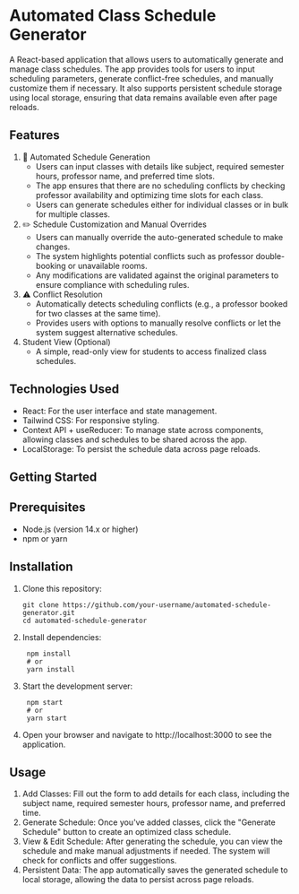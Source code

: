 # Automated Class Schedule Generator
  A React-based application that allows users to automatically generate and manage class schedules. The app provides tools for users to input scheduling parameters, generate conflict-free schedules, and manually      customize them if necessary. It also supports persistent schedule storage using local storage, ensuring that data remains available even after page reloads.

## Features
  1. 🔄 Automated Schedule Generation
      * Users can input classes with details like subject, required semester hours, professor name, and preferred time slots.
      * The app ensures that there are no scheduling conflicts by checking professor availability and optimizing time slots for each class.
      * Users can generate schedules either for individual classes or in bulk for multiple classes.
  2. ✏️ Schedule Customization and Manual Overrides
      * Users can manually override the auto-generated schedule to make changes.
      * The system highlights potential conflicts such as professor double-booking or unavailable rooms.
      * Any modifications are validated against the original parameters to ensure compliance with scheduling rules.
  3. ⚠️ Conflict Resolution
      * Automatically detects scheduling conflicts (e.g., a professor booked for two classes at the same time).
      * Provides users with options to manually resolve conflicts or let the system suggest alternative schedules.
4. Student View (Optional)
      * A simple, read-only view for students to access finalized class schedules.
        
## Technologies Used

  * React: For the user interface and state management.
  * Tailwind CSS: For responsive styling.
  * Context API + useReducer: To manage state across components, allowing classes and schedules to be shared across the app.
  * LocalStorage: To persist the schedule data across page reloads.

## Getting Started

  ## Prerequisites
  * Node.js (version 14.x or higher)
  * npm or yarn

## Installation
 1. Clone this repository:
    
        git clone https://github.com/your-username/automated-schedule-generator.git
        cd automated-schedule-generator
    
  2. Install dependencies:

          npm install
          # or
          yarn install
3. Start the development server:

        npm start
        # or
        yarn start
   
4. Open your browser and navigate to http://localhost:3000 to see the application.


## Usage
  1. Add Classes: Fill out the form to add details for each class, including the subject name, required semester hours, professor name, and preferred time.
  2. Generate Schedule: Once you've added classes, click the "Generate Schedule" button to create an optimized class schedule.
  3. View & Edit Schedule: After generating the schedule, you can view the schedule and make manual adjustments if needed. The system will check for conflicts and offer suggestions.
  4. Persistent Data: The app automatically saves the generated schedule to local storage, allowing the data to persist across page reloads.
